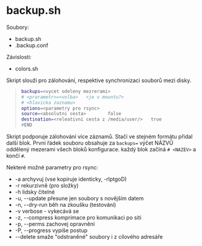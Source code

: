 # backup.sh
Soubory:
* backup.sh
* .backup.conf

Závislosti:
* colors.sh

Skript slouží pro zálohování, respektive synchronizaci souborů mezi disky.
> ```BASH
> backups=<vycet odeleny mezrerami>
> # <prarametr>=<volba>   <je v mountu?>
> # <hlavicka zaznamu>
> options=<parametry pro rsync>
> source=<absolutni cesta>        false
> destination=<releativni cesta z /media/user/>   true
> #END
> ```
Skript podporuje zálohování více záznamů. Stačí ve stejném formátu přidal další blok. První řádek souboru obsahuje za `backups=` výčet NÁZVŮ oddělený mezerami všech bloků konfigurace. každý blok začíná `# <NAZEV>` a končí `#`.

Nekteré možné parametry pro rsync:
* -a                    archyvuj (vse kopiruje identicky, -rlptgoD)
* -r                    rekurzivně (pro složky)
* -h                    lidsky čitelné
* -u, --update          přesune jen soubory s novějším datem
* -n, --dry-run         běh na zkoušku (testování)
* -v                            verbose - vykecává se
* -z, --compress        komprimace pro komunikaci po siti
* -p, --perms           zachovej opravnění
* -P, --progress        vypíše postup
* --delete              smaže "odstraněné" soubory i z cílového adresáře

